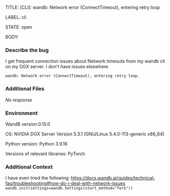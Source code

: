 TITLE:
[CLI]: wandb: Network error (ConnectTimeout), entering retry loop

LABEL:
cli

STATE:
open

BODY:
### Describe the bug

<!--- Description of the issue below  -->
I get frequent connection issues about Network timeouts from my wandb cli on my DGX server. I don't have issues elsewhere.


<!--- A full traceback of the exception in the quotes below -->
```shell
wandb: Network error (ConnectTimeout), entering retry loop.
```


### Additional Files

_No response_

### Environment

WandB version:0.15.0

OS: NVIDIA DGX Server Version 5.3.1 (GNU/Linux 5.4.0-113-generic x86_64)

Python version: Python 3.9.16

Versions of relevant libraries:
PyTorch

### Additional Context

I have even tried the following: 
https://docs.wandb.ai/guides/technical-faq/troubleshooting#how-do-i-deal-with-network-issues
`wandb.init(settings=wandb.Settings(start_method="fork"))`

